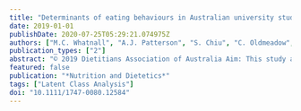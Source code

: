 ```yaml
---
title: "Determinants of eating behaviours in Australian university students: A cross-sectional analysis"
date: 2019-01-01
publishDate: 2020-07-25T05:29:21.074975Z
authors: ["M.C. Whatnall", "A.J. Patterson", "S. Chiu", "C. Oldmeadow", "M.J. Hutchesson"]
publication_types: ["2"]
abstract: "© 2019 Dietitians Association of Australia Aim: This study aimed to explore clustering among individual eating behaviours in a sample of Australian university students, and explore associations between clustered eating behaviours and demographic characteristics. Methods: A cross-sectional analysis of data from the University of Newcastle (UON) Student Healthy Lifestyle Survey 2017 was conducted. Measures included eating behaviours (eg, vegetables, energy-dense nutrient poor [EDNP] food intakes) assessed using short diet questions, and demographic characteristics (eg, age, undergraduate/postgraduate student). Factor analysis was used to explore clustering of individual eating behaviours (ie, identify factors). Linear regression models were used to explore associations between eating behaviour factors identified and demographic characteristics. Results: A total of 3062 students (70% female; 56% aged 17-24 years) were included in the analysis. The six eating behaviour factors identified (characterised by higher consumption of the named foods/drinks) were; EDNP snack foods, meat and takeaway foods, fruit and vegetables, sugary drinks, breakfast, and breads and cereals. A higher fruit and vegetable factor score was associated with being female (P textless.001), and a higher meat and takeaway foods factor score was associated with being male (P textless.001) and of younger age (P textless.001). Conclusions: Nutrient-rich foods clustered together and EDNP foods clustered together, that is, the identified factors represent either nutrient-rich or EDNP foods. Interventions in the university setting should target students with the poorest eating behaviours, including males and younger students."
featured: false
publication: "*Nutrition and Dietetics*"
tags: ["Latent Class Analysis"]
doi: "10.1111/1747-0080.12584"
---
```


